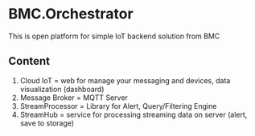 # BMC.Orchestrator
This is open platform for simple IoT backend solution from BMC

## Content

1. Cloud IoT = web for manage your messaging and devices, data visualization (dashboard) 
2. Message Broker = MQTT Server
3. StreamProcessor = Library for Alert, Query/Filtering Engine
4. StreamHub = service for processing streaming data on server (alert, save to storage)
